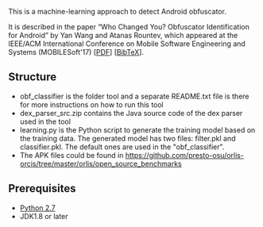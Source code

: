 This is a machine-learning approach to detect Android obfuscator. 

It is described in the paper “Who Changed You? Obfuscator Identification for Android” by Yan Wang and Atanas Rountev, which appeared at the IEEE/ACM International Conference on Mobile Software Engineering and Systems (MOBILESoft'17) \[[PDF](http://web.cse.ohio-state.edu/presto/pubs/msoft17.pdf)\] \[[BibTeX](http://web.cse.ohio-state.edu/presto/pubs/msoft17.bib)\].

## Structure
* obf_classifier is the folder tool and a separate README.txt file is there for more instructions on how to run this tool
* dex_parser_src.zip contains the Java source code of the dex parser used in the tool
* learning.py is the Python script to generate the training model based on the training data. The generated model has two files: filter.pkl and classifier.pkl. The default ones are used in the "obf_classifier". 
* The APK files could be found in https://github.com/presto-osu/orlis-orcis/tree/master/orlis/open_source_benchmarks

## Prerequisites
 * [Python 2.7](https://www.python.org/download/releases/2.7/)
 * JDK1.8 or later
